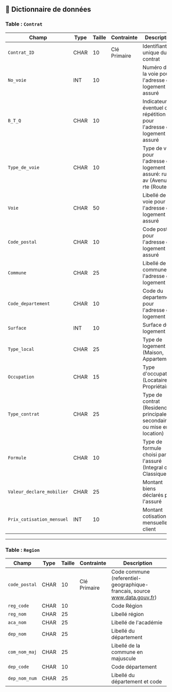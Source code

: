 ## 📘 Dictionnaire de données

### Table : `Contrat`

| Champ                     | Type | Taille | Contrainte   |Description                                                                       |
|---------------------------|------|--------|--------------|----------------------------------------------------------------------------------|
| `Contrat_ID`              | CHAR | 10     | Clé Primaire | Identifiant unique du contrat                                                    |
| `No_voie`                 | INT  | 10     |              | Numéro dans la voie pour l'adresse du logement assuré                            |
| `B_T_Q`                   | CHAR | 10     |              | Indicateur éventuel de répétition pour l'adresse du logement assuré              |
| `Type_de_voie`            | CHAR | 10     |              | Type de voie pour l'adresse du logement assuré: rue, av (Avenue), rte (Route), … |
| `Voie`                    | CHAR | 50     |              | Libellé de la voie pour l'adresse du logement assuré                             |
| `Code_postal`             | CHAR | 10     |              | Code postal pour l'adresse du logement assuré                                    |
| `Commune`                 | CHAR | 25     |              | Libellé de la commune de l'adresse du logement                                   |
| `Code_departement`        | CHAR | 10     |              | Code du departement pour l'adresse du logement                                   |
| `Surface`                 | INT  | 10     |              | Surface du logement                                                              |
| `Type_local`              | CHAR | 25     |              | Type de logement (Maison, Appartement)                                           |
| `Occupation`              | CHAR | 15     |              | Type d'occupation (Locataire ou Propriétaire)                                    |
| `Type_contrat`            | CHAR | 25     |              | Type de contrat (Residence principale, secondaire ou mise en location)           |
| `Formule`                 | CHAR | 10     |              | Type de formule choisi par l'assuré (Integral ou Classique)                      |
| `Valeur_declare_mobilier` | CHAR | 25     |              | Montant biens déclarés par l'assuré                                              |
| `Prix_cotisation_mensuel` | INT  | 10     |              | Montant cotisation mensuelle client                                              |

---

### Table : `Region`

| Champ         | Type | Taille | Contrainte   | Description                                                               |
|---------------|------|--------|--------------|---------------------------------------------------------------------------|
| `code_postal` | CHAR | 10     | Clé Primaire | Code commune (referentiel-geographique-francais, source www.data.gouv.fr) |
| `reg_code`    | CHAR | 10     |              | Code Région                                                               |
| `reg_nom`     | CHAR | 25     |              | Libellé région                                                            |
| `aca_nom`     | CHAR | 25     |              | Libellé de l'académie                                                     |
| `dep_nom`     | CHAR | 25     |              | Libellé du département                                                    |
| `com_nom_maj` | CHAR | 25     |              | Libellé de la commune en majuscule                                        |
| `dep_code`    | CHAR | 10     |              | Code département                                                          |
| `dep_nom_num` | CHAR | 25     |              | Libellé du département et code                                            |
